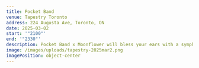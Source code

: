 ```yaml
---
title: Pocket Band
venue: Tapestry Toronto
address: 224 Augusta Ave, Toronto, ON
date: 2025-03-02
start: '"2100"'
end: '"2330"'
description: P﻿ocket Band x Moonflower will bless your ears with a symphony of sweet tones.
image: /images/uploads/tapestry-2025mar2.png
imagePosition: object-center
---
```

